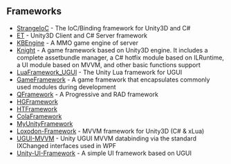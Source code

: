 ## Frameworks

  - [StrangeIoC](https://github.com/strangeioc/strangeioc) - The IoC/Binding framework for Unity3D and C#
  - [ET](https://github.com/egametang/ET) - Unity3D Client and C# Server framework
  - [KBEngine](https://github.com/kbengine/kbengine) - A MMO game engine of server
  - [Knight](https://github.com/winddyhe/knight) - A game framework based on Unity3D engine. It includes a complete assetbundle manager, a C# hotfix module based on ILRuntime, a UI module based on MVVM, and other basic functions support
  - [LuaFramework_UGUI](https://github.com/jarjin/LuaFramework_UGUI) - The Unity Lua framework for UGUI
  - [GameFramework](https://github.com/EllanJiang/GameFramework) - A game framework that encapsulates commonly used modules during development
  - [QFramework](https://github.com/liangxiegame/QFramework) - A Progressive and RAD framework
  - [HGFramework](https://github.com/zhutaorun/HGFramework)
  - [HTFramework](https://github.com/SaiTingHu/HTFramework)
  - [ColaFramework](https://github.com/XINCGer/ColaFrameWork)
  - [MyUnityFramework](https://github.com/GaoKaiHaHa/MyUnityFrameWork)
  - [Loxodon-Framework](https://github.com/cocowolf/loxodon-framework) - MVVM framework for Unity3D (C# & xLua)
  - [UGUI-MVVM](https://github.com/jbruening/ugui-mvvm) - Unity UGUI MVVM databinding via the standard IXChanged interfaces used in WPF
  - [Unity-UI-Framework](https://github.com/MrNerverDie/Unity-UI-Framework) - A simple UI framework based on UGUI
